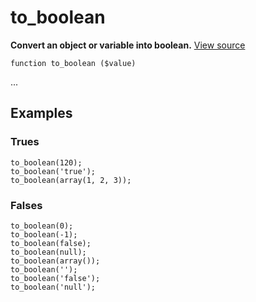 
# to_boolean

**Convert an object or variable into boolean.** [View source](https://github.com/Eiskis/Baseline-PHP/blob/master/source/misc/to_boolean.php)

	function to_boolean ($value)

...



## Examples

### Trues

	to_boolean(120);
	to_boolean('true');
	to_boolean(array(1, 2, 3));

### Falses

	to_boolean(0);
	to_boolean(-1);
	to_boolean(false);
	to_boolean(null);
	to_boolean(array());
	to_boolean('');
	to_boolean('false');
	to_boolean('null');
